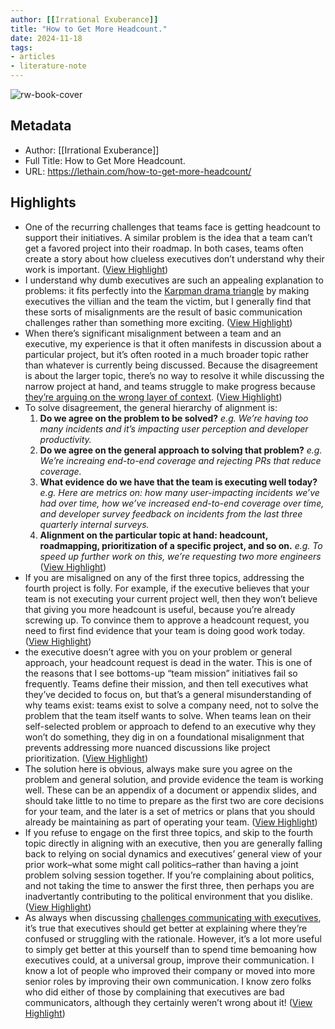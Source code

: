 ```yaml
---
author: [[Irrational Exuberance]]
title: "How to Get More Headcount."
date: 2024-11-18
tags: 
- articles
- literature-note
---
```

![rw-book-cover](https://lethain.com/static/author.png)

## Metadata
- Author: [[Irrational Exuberance]]
- Full Title: How to Get More Headcount.
- URL: https://lethain.com/how-to-get-more-headcount/

## Highlights
- One of the recurring challenges that teams face is getting headcount to support their initiatives. A similar problem is the idea that a team can’t get a favored project into their roadmap. In both cases, teams often create a story about how clueless executives don’t understand why their work is important. ([View Highlight](https://read.readwise.io/read/01jcxz5d5qe849chnr3g1zrqf8))
- I understand why dumb executives are such an appealing explanation to problems: it fits perfectly into the [Karpman drama triangle](https://en.wikipedia.org/wiki/Karpman_drama_triangle) by making executives the villian and the team the victim, but I generally find that these sorts of misalignments are the result of basic communication challenges rather than something more exciting. ([View Highlight](https://read.readwise.io/read/01jcxz5mh8rqcns6z5y1ndcfvs))
- When there’s significant misalignment between a team and an executive, my experience is that it often manifests in discussion about a particular project, but it’s often rooted in a much broader topic rather than whatever is currently being discussed. Because the disagreement is about the larger topic, there’s no way to resolve it while discussing the narrow project at hand, and teams struggle to make progress because [they’re arguing on the wrong layer of context](https://lethain.com/layers-of-context/). ([View Highlight](https://read.readwise.io/read/01jcxz5yjg442hwdj00ww160x6))
- To solve disagreement, the general hierarchy of alignment is:
  1. **Do we agree on the problem to be solved?**
  *e.g. We’re having too many incidents and it’s impacting user perception and developer productivity.*
  2. **Do we agree on the general approach to solving that problem?**
  *e.g. We’re increaing end-to-end coverage and rejecting PRs that reduce coverage.*
  3. **What evidence do we have that the team is executing well today?**
  *e.g. Here are metrics on: how many user-impacting incidents we’ve had over time, how we’ve increased end-to-end coverage over time, and developer survey feedback on incidents from the last three quarterly internal surveys.*
  4. **Alignment on the particular topic at hand: headcount, roadmapping, prioritization of a specific project, and so on.**
  *e.g. To speed up further work on this, we’re requesting two more engineers* ([View Highlight](https://read.readwise.io/read/01jcxz6e8cfwtqtg4t211zzgny))
- If you are misaligned on any of the first three topics, addressing the fourth project is folly. For example, if the executive believes that your team is not executing your current project well, then they won’t believe that giving you more headcount is useful, because you’re already screwing up. To convince them to approve a headcount request, you need to first find evidence that your team is doing good work today. ([View Highlight](https://read.readwise.io/read/01jcxz784wdsnd0rd75e3hm9nx))
- the executive doesn’t agree with you on your problem or general approach, your headcount request is dead in the water. This is one of the reasons that I see bottoms-up “team mission” initiatives fail so frequently. Teams define their mission, and then tell executives what they’ve decided to focus on, but that’s a general misunderstanding of why teams exist: teams exist to solve a company need, not to solve the problem that the team itself wants to solve. When teams lean on their self-selected problem or approach to defend to an executive why they won’t do something, they dig in on a foundational misalignment that prevents addressing more nuanced discussions like project prioritization. ([View Highlight](https://read.readwise.io/read/01jcxz8mhfcrjzhpsv25smxxx9))
- The solution here is obvious, always make sure you agree on the problem and general solution, and provide evidence the team is working well. These can be an appendix of a document or appendix slides, and should take little to no time to prepare as the first two are core decisions for your team, and the later is a set of metrics or plans that you should already be maintaining as part of operating your team. ([View Highlight](https://read.readwise.io/read/01jcxz96r357xdvtm7cdjn40z6))
- If you refuse to engage on the first three topics, and skip to the fourth topic directly in aligning with an executive, then you are generally falling back to relying on social dynamics and executives’ general view of your prior work–what some might call politics–rather than having a joint problem solving session together. If you’re complaining about politics, and not taking the time to answer the first three, then perhaps you are inadvertantly contributing to the political environment that you dislike. ([View Highlight](https://read.readwise.io/read/01jcxz9hj5xxq3pm5tc4pn61n9))
- As always when discussing [challenges communicating with executives](https://lethain.com/extract-the-kernel/), it’s true that executives should get better at explaining where they’re confused or struggling with the rationale. However, it’s a lot more useful to simply get better at this yourself than to spend time bemoaning how executives could, at a universal group, improve their communication. I know a lot of people who improved their company or moved into more senior roles by improving their own communication. I know zero folks who did either of those by complaining that executives are bad communicators, although they certainly weren’t wrong about it! ([View Highlight](https://read.readwise.io/read/01jcxza4v1wrtwa6e1h8dnpna1))
